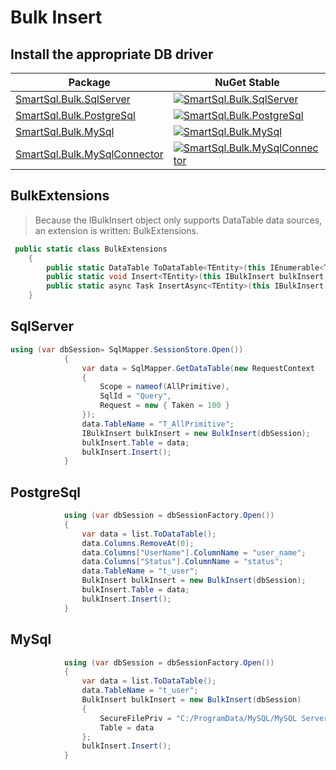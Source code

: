 # Bulk Insert

## Install the appropriate DB driver

| Package | NuGet Stable |  Downloads |
| ------- | -------- | ------- |
| [SmartSql.Bulk.SqlServer](https://www.nuget.org/packages/SmartSql.Bulk.SqlServer/) | [![SmartSql.Bulk.SqlServer](https://img.shields.io/nuget/v/SmartSql.Bulk.SqlServer.svg)](https://www.nuget.org/packages/SmartSql.Bulk.SqlServer/)  | [![SmartSql.Bulk.SqlServer](https://img.shields.io/nuget/dt/SmartSql.Bulk.SqlServer.svg)](https://www.nuget.org/packages/SmartSql.Bulk.SqlServer/) |
| [SmartSql.Bulk.PostgreSql](https://www.nuget.org/packages/SmartSql.Bulk.PostgreSql/) | [![SmartSql.Bulk.PostgreSql](https://img.shields.io/nuget/v/SmartSql.Bulk.PostgreSql.svg)](https://www.nuget.org/packages/SmartSql.Bulk.PostgreSql/)  | [![SmartSql.Bulk.PostgreSql](https://img.shields.io/nuget/dt/SmartSql.Bulk.PostgreSql.svg)](https://www.nuget.org/packages/SmartSql.Bulk.PostgreSql/)
| [SmartSql.Bulk.MySql](https://www.nuget.org/packages/SmartSql.Bulk.MySql/) | [![SmartSql.Bulk.MySql](https://img.shields.io/nuget/v/SmartSql.Bulk.MySql.svg)](https://www.nuget.org/packages/SmartSql.Bulk.MySql/)  | [![SmartSql.Bulk.MySql](https://img.shields.io/nuget/dt/SmartSql.Bulk.MySql.svg)](https://www.nuget.org/packages/SmartSql.Bulk.MySql/) |
| [SmartSql.Bulk.MySqlConnector](https://www.nuget.org/packages/SmartSql.Bulk.MySqlConnector/) | [![SmartSql.Bulk.MySqlConnector](https://img.shields.io/nuget/v/SmartSql.Bulk.MySqlConnector.svg)](https://www.nuget.org/packages/SmartSql.Bulk.MySqlConnector/)  | [![SmartSql.Bulk.MySqlConnector](https://img.shields.io/nuget/dt/SmartSql.Bulk.MySqlConnector.svg)](https://www.nuget.org/packages/SmartSql.Bulk.MySqlConnector/) |

## BulkExtensions

> Because the IBulkInsert object only supports DataTable data sources, an extension is written: BulkExtensions.

``` csharp
 public static class BulkExtensions
    {
        public static DataTable ToDataTable<TEntity>(this IEnumerable<TEntity> list);
        public static void Insert<TEntity>(this IBulkInsert bulkInsert, IEnumerable<TEntity> list);
        public static async Task InsertAsync<TEntity>(this IBulkInsert bulkInsert, IEnumerable<TEntity> list);
    }
```

## SqlServer

``` csharp
using (var dbSession= SqlMapper.SessionStore.Open())
            {
                var data = SqlMapper.GetDataTable(new RequestContext
                {
                    Scope = nameof(AllPrimitive),
                    SqlId = "Query",
                    Request = new { Taken = 100 }
                });
                data.TableName = "T_AllPrimitive";
                IBulkInsert bulkInsert = new BulkInsert(dbSession);
                bulkInsert.Table = data;
                bulkInsert.Insert();
            }
```

## PostgreSql

``` csharp
            using (var dbSession = dbSessionFactory.Open())
            {
                var data = list.ToDataTable();
                data.Columns.RemoveAt(0);
                data.Columns["UserName"].ColumnName = "user_name";
                data.Columns["Status"].ColumnName = "status";
                data.TableName = "t_user";
                BulkInsert bulkInsert = new BulkInsert(dbSession);
                bulkInsert.Table = data;
                bulkInsert.Insert();
            }
```

## MySql

``` csharp
            using (var dbSession = dbSessionFactory.Open())
            {
                var data = list.ToDataTable();
                data.TableName = "t_user";
                BulkInsert bulkInsert = new BulkInsert(dbSession)
                {
                    SecureFilePriv = "C:/ProgramData/MySQL/MySQL Server 8.0/Uploads",
                    Table = data
                };
                bulkInsert.Insert();
            }
```